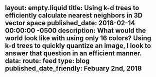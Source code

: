 layout: empty.liquid
title: Using k-d trees to efficiently calculate nearest neighbors in 3D vector space
published_date: 2018-02-14 00:00:00 -0500
description: What would the world look like with using only 16 colors? Using k-d trees to quickly quantize an image, I look to answer that question in an efficient manner.
data:
    route: feed
    type: blog
    published_date_friendly: Febuary 2nd, 2018
---
<script>window.location.href = "http://blog.krum.io/k-d-trees/"</script>
